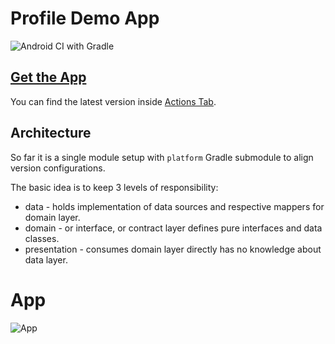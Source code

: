 # Profile Demo App

![Android CI with Gradle](https://github.com/tomkoptel/sliide-task/workflows/Android%20CI%20with%20Gradle/badge.svg)

## [Get the App](https://github.com/tomkoptel/profile-app/suites/556413120/artifacts/3560017)
You can find the latest version inside [Actions Tab](https://github.com/tomkoptel/sliide-task/actions).

## Architecture
So far it is a single module setup with `platform` Gradle submodule to align version configurations.

The basic idea is to keep 3 levels of responsibility:
* data - holds implementation of data sources and respective mappers for domain layer.
* domain - or interface, or contract layer defines pure interfaces and data classes.
* presentation - consumes domain layer directly has no knowledge about data layer.

# App
![App](https://github.com/tomkoptel/sliide-task/blob/master/app.gif?raw=true)
